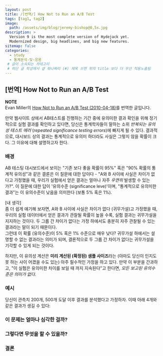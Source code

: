 ```yaml
---
layout: post
title: /[번역/] How Not to Run an A/B Test
tags: [tag1, tag2]
image: 
  path: /assets/img/blog/jeremy-bishop@0,5x.jpg
description: >
  Version 9 is the most complete version of Hydejack yet.
  Modernized design, big headlines, and big new features.
sitemap: false
categories:
  - study
  - 통계분석-및-응용
 # 글이 소속되는 카테고리 
 # 하단 글 작성에서 샾 하나짜리 (#) 제목 쓰면 위의 title 보다 더 우선 적용노출됨 
---
```


## [번역] How Not to Run an A/B Test  

**NOTE**  
Evan Miller의 <a href="https://www.evanmiller.org/how-not-to-run-an-ab-test.html" target = "_blank">How Not to Run an A/B Test (2010-04-18)</a>를 번역한 글입니다.  

만약 웹사이트 상에서 AB테스트를 진행하는 기간 중에 유의미한 결과 확인을 위해 정기적으로 실험 결과를 확인하고 있다면, 당신은 통계학자들이 말하는 소위 *반복되는 유의성 테스트 에러* (*repeated significance testing errors*)에 빠지게 될 수 있다. 결과적으로, 대시보드 상의 결과는 통계적으로 유의미 하더라도 사실은 그렇지 않을 확률이 크다. 그 이유에 대해 설명하고자 한다.  

### 배경  
AB 테스팅 대시보드에서 보이는 "기존 보다 좋을 확률이 95%" 혹은 "90% 확률의 통계적 유의성"과 같은 결론은 이 질문에 대한 답이다 - "A와 B 사이에 사실은 차이가 없다고 가정했을 때, 우리가 실험에서 얻은 결과는 얼마나 자주 *우연히* 발생할 수 있는가?". 이 질문에 대한 답이 '유의수준 (significance leve)'이며, "통계적으로 유의미한 결과"는 이 유의수준이 낮음을 의미한다 (보통 5% 혹은 1%).  
> 
[내 생각]  
좀 더 쉽게 얘기해 보자면, A와 B 사이에 사실은 차이가 없다 (귀무가설)고 가정했을 때, 우리의 실험 데이터에서 얻은 결과가 관찰될 확률이 높을 수록, 실험 결과는 귀무가설을 지지하는 것이다. 두 그룹 간 차이가 없다는 가정 하에서도 충분히 자주 관찰될 수 있는 결과라는 말이 되기 때문이다.  
그런데 이 확률 (유의수준)이 5% 혹은 1% 수준으로 매우 낮다? 귀무가설 하에서는 설명할 수 없는 결과라는 의미가 되며, 결론적으로 두 그룹 간 차이가 없다는 귀무가설을 기각할 수 있게 되는 것이다.  

하지만, 이 유의성 계산은 **미리 계산된 (확정된) 샘플 사이즈**라는 (아마도 당신이 인지도 못 하는 사이 어겼을 수도 있는) 아주 필수적인 가정을 하고 있다. 만약 이 부분을 간과하고, "이 실험은 유의미한 차이를 보일 때 까지 지속된다"고 한다면, *모든 보고된 유의수준은 의미가 없다*.   

### 예시  
당신이 관측치 200개, 500개 도달 이후 결과를 분석했다고 가정하자. 이때 아래 4개와 같은 결과가 생길 수 있다:  

### 이 문제는 얼마나 심각한 걸까? 

### 그렇다면 무엇을 할 수 있을까?  

### 결론 







